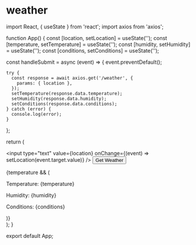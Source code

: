 # weather
import React, { useState } from 'react';
import axios from 'axios';

function App() {
  const [location, setLocation] = useState('');
  const [temperature, setTemperature] = useState('');
  const [humidity, setHumidity] = useState('');
  const [conditions, setConditions] = useState('');

  const handleSubmit = async (event) => {
    event.preventDefault();

    try {
      const response = await axios.get('/weather', {
        params: { location },
      });
      setTemperature(response.data.temperature);
      setHumidity(response.data.humidity);
      setConditions(response.data.conditions);
    } catch (error) {
      console.log(error);
    }
  };

  return (
    <div>
      <form onSubmit={handleSubmit}>
        <input
          type="text"
          value={location}
          onChange={(event) => setLocation(event.target.value)}
        />
        <button type="submit">Get Weather</button>
      </form>
      {temperature && (
        <div>
          <p>Temperature: {temperature}</p>
          <p>Humidity: {humidity}</p>
          <p>Conditions: {conditions}</p>
        </div>
      )}
    </div>
  );
}

export default App;

